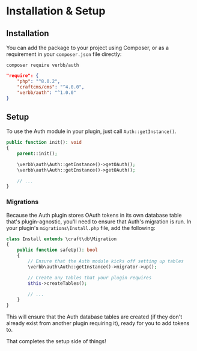 # Installation & Setup

## Installation
You can add the package to your project using Composer, or as a requirement in your `composer.json` file directly:

```shell
composer require verbb/auth
```

```json
"require": {
    "php": "^8.0.2",
    "craftcms/cms": "^4.0.0",
    "verbb/auth": "^1.0.0"
}
```

## Setup
To use the Auth module in your plugin, just call `Auth::getInstance()`.

```php
public function init(): void
{
    parent::init();

    \verbb\auth\Auth::getInstance()->getOAuth();
    \verbb\auth\Auth::getInstance()->getOAuth();

    // ...
}
```

### Migrations
Because the Auth plugin stores OAuth tokens in its own database table that's plugin-agnostic, you'll need to ensure that Auth's migration is run. In your plugin's `migrations\Install.php` file, add the following:

```php
class Install extends \craft\db\Migration
{
    public function safeUp(): bool
    {
        // Ensure that the Auth module kicks off setting up tables
        \verbb\auth\Auth::getInstance()->migrator->up();

        // Create any tables that your plugin requires
        $this->createTables();

        // ...
    }
}
```

This will ensure that the Auth database tables are created (if they don't already exist from another plugin requiring it), ready for you to add tokens to.

That completes the setup side of things!